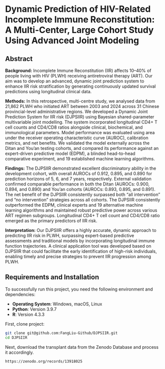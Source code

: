 # Dynamic Prediction of HIV-Related Incomplete Immune Reconstitution: A Multi-Center, Large Cohort Study Using Advanced Joint Modeling



## Abstract

**Background:** Incomplete Immune Reconstitution (IIR) affects 10–40% of people living with HIV (PLWH) receiving antiretroviral therapy (ART). Our aim was to develop an advanced, dynamic joint prediction system to enhance IIR risk stratification by generating continuously updated survival predictions using longitudinal clinical data.

**Methods:** In this retrospective, multi-centre study, we analysed data from 21,862 PLWH who initiated ART between 2003 and 2024 across 31 Chinese provincial-level administrative regions. We developed a Dynamic Joint Prediction System for IIR risk (DJPSIIR) using Bayesian shared-parameter multivariable joint modelling. The system incorporated longitudinal CD4+ T cell counts and CD4/CD8 ratios alongside clinical, biochemical, and immunological parameters. Model performance was evaluated using area under the receiver operating characteristic curve (AUROC), calibration metrics, and net benefits. We validated the model externally across the Ditan and You’an testing cohorts, and compared its performance against an expert-driven predictive model (EDPM), a blinded head-to-head comparative experiment, and 19 established machine learning algorithms.

**Findings:** The DJPSIIR demonstrated excellent discriminatory ability in the development cohort, with overall AUROCs of 0.912, 0.895, and 0.890 for prediction horizons of 5, 6, and 7 years, respectively. External validation confirmed comparable performance in both the Ditan (AUROCs: 0.900, 0.894, and 0.890) and You’an cohorts (AUROCs: 0.893, 0.895, and 0.891). The net benefit of the DJPSIIR consistently surpassed both “all intervention” and “no intervention” strategies across all cohorts. The DJPSIIR consistently outperformed the EDPM, clinical experts and 19 alternative machine learning algorithms and maintained robust predictive power across various ART regimen subgroups. Longitudinal CD4+ T cell count and CD4/CD8 ratio emerged as the primary predictors of IIR risk.

**Interpretation:** Our DJPSIIR offers a highly accurate, dynamic approach to predicting IIR risk in PLWH, surpassing expert-based predictive assessments and traditional models by incorporating longitudinal immune function trajectories. A clinical application tool was developed based on DJPSIIR that could facilitate the early identification of high-risk individuals, enabling timely and precise strategies to prevent IIR progression among PLWH.

## Requirements and Installation
To successfully run this project, you need the following environment and dependencies:

- **Operating System**: Windows, macOS, Linux
- **Python**: Version 3.9.7
- **R**: Version 4.3.3

First, clone project:
```bash
git clone git@github.com:FangLiu-Github/DJPSIIR.git
cd DJPSIIR
```
Next, download the transplant data from the Zenodo Database and process it accordingly.
```bash
https://zenodo.org/records/13918025
```

